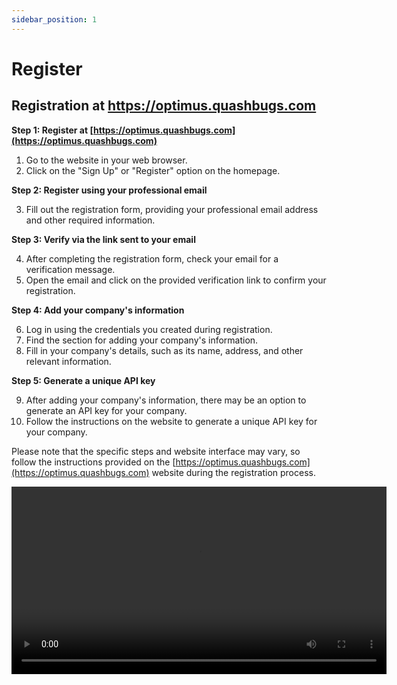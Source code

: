 ```yaml
---
sidebar_position: 1
---
```


# Register

## Registration at https://optimus.quashbugs.com

**Step 1: Register at [https://optimus.quashbugs.com](https://optimus.quashbugs.com)**

1. Go to the website in your web browser.
2. Click on the "Sign Up" or "Register" option on the homepage.

**Step 2: Register using your professional email**

3. Fill out the registration form, providing your professional email address and other required information.

**Step 3: Verify via the link sent to your email**

4. After completing the registration form, check your email for a verification message.
5. Open the email and click on the provided verification link to confirm your registration.

**Step 4: Add your company's information**

6. Log in using the credentials you created during registration.
7. Find the section for adding your company's information.
8. Fill in your company's details, such as its name, address, and other relevant information.

**Step 5: Generate a unique API key**

9. After adding your company's information, there may be an option to generate an API key for your company.
10. Follow the instructions on the website to generate a unique API key for your company.

Please note that the specific steps and website interface may vary, so follow the instructions provided on the [https://optimus.quashbugs.com](https://optimus.quashbugs.com) website during the registration process.

<video controls width="600">
  <source
    src="https://storage.googleapis.com/misc_quash_static/integrations.mov"
    type="video/mp4"
  />
  Your browser does not support the video tag.
</video>

<!-- # Register at www.optimus.quashbugs.com

Add **Markdown or React** files to `src/pages` to create a **standalone page**:

- `src/pages/index.js` → `localhost:3000/`
- `src/pages/foo.md` → `localhost:3000/foo`
- `src/pages/foo/bar.js` → `localhost:3000/foo/bar`

## Create your first React Page

Create a file at `src/pages/my-react-page.js`:

```jsx title="src/pages/my-react-page.js"
import React from "react";
import Layout from "@theme/Layout";

export default function MyReactPage() {
  return (
    <Layout>
      <h1>My React page</h1>
      <p>This is a React page</p>
    </Layout>
  );
}
```

A new page is now available at [http://localhost:3000/my-react-page](http://localhost:3000/my-react-page).

## Create your first Markdown Page

Create a file at `src/pages/my-markdown-page.md`:

```mdx title="src/pages/my-markdown-page.md"
# My Markdown page

This is a Markdown page
```

A new page is now available at [http://localhost:3000/my-markdown-page](http://localhost:3000/my-markdown-page). -->

